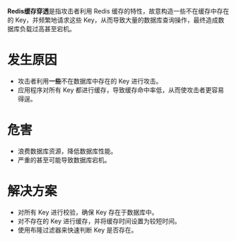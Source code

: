 
**Redis缓存穿透**是指攻击者利用 Redis 缓存的特性，故意构造一些不在缓存中存在的 Key，并频繁地请求这些 Key，从而导致大量的数据库查询操作，最终造成数据库负载过高甚至宕机。
# 发生原因
- 攻击者利用**一些**不在数据库中存在的 Key 进行攻击。
- 应用程序对所有 Key 都进行缓存，导致缓存命中率低，从而使攻击者更容易得逞。
# 危害
- 浪费数据库资源，降低数据库性能。
- 严重的甚至可能导致数据库宕机。
# 解决方案
- 对所有 Key 进行校验，确保 Key 存在于数据库中。
- 对不存在的 Key 进行缓存，并将缓存时间设置为较短时间。
- 使用布隆过滤器来快速判断 Key 是否存在。
